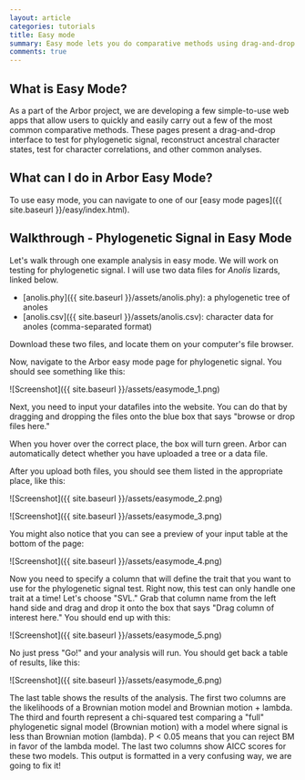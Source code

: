 ```yaml
---
layout: article
categories: tutorials
title: Easy mode
summary: Easy mode lets you do comparative methods using drag-and-drop
comments: true
---
```


## What is Easy Mode?

As a part of the Arbor project, we are developing a few simple-to-use web apps that allow users to quickly and easily carry out a few of the most common comparative methods. These pages present a drag-and-drop interface to test for phylogenetic signal, reconstruct ancestral character states, test for character correlations, and other common analyses.

## What can I do in Arbor Easy Mode?

To use easy mode, you can navigate to one of our [easy mode pages]({{ site.baseurl }}/easy/index.html).

## Walkthrough - Phylogenetic Signal in Easy Mode

Let's walk through one example analysis in easy mode. We will work on testing for phylogenetic signal. I will use two data files for *Anolis* lizards, linked below.

- [anolis.phy]({{ site.baseurl }}/assets/anolis.phy): a phylogenetic tree of anoles
- [anolis.csv]({{ site.baseurl }}/assets/anolis.csv): character data for anoles (comma-separated format)

Download these two files, and locate them on your computer's file browser.

Now, navigate to the Arbor easy mode page for phylogenetic signal. You should see something like this:

![Screenshot]({{ site.baseurl }}/assets/easymode_1.png)

Next, you need to input your datafiles into the website. You can do that by dragging and dropping the files onto the blue box that says "browse or drop files here."

When you hover over the correct place, the box will turn green. Arbor can automatically detect whether you have uploaded a tree or a data file.

After you upload both files, you should see them listed in the appropriate place, like this:


![Screenshot]({{ site.baseurl }}/assets/easymode_2.png)

![Screenshot]({{ site.baseurl }}/assets/easymode_3.png)



You might also notice that you can see a preview of your input table at the bottom of the page:

![Screenshot]({{ site.baseurl }}/assets/easymode_4.png)


Now you need to specify a column that will define the trait that you want to use for the phylogenetic signal test. Right now, this test can only handle one trait at a time! Let's choose "SVL." Grab that column name from the left hand side and drag and drop it onto the box that says "Drag column of interest here." You should end up with this:

![Screenshot]({{ site.baseurl }}/assets/easymode_5.png)


No just press "Go!" and your analysis will run. You should get back a table of results, like this:

![Screenshot]({{ site.baseurl }}/assets/easymode_6.png)

The last table shows the results of the analysis. The first two columns are the likelihoods of a Brownian motion model and Brownian motion + lambda. The third and fourth represent a chi-squared test comparing a "full" phylogenetic signal model (Brownian motion) with a model where signal is less than Brownian motion (lambda). P < 0.05 means that you can reject BM in favor of the lambda model. The last two columns show AICC scores for these two models. This output is formatted in a very confusing way, we are going to fix it!
